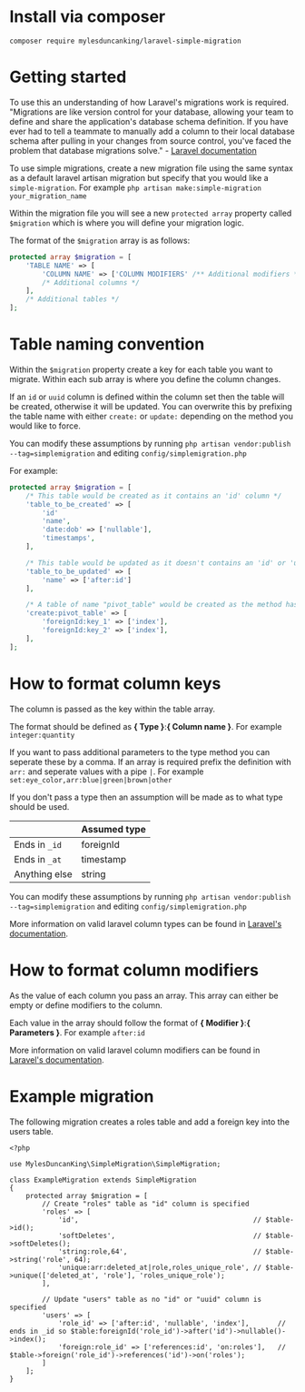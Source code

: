 # Install via composer

`composer require mylesduncanking/laravel-simple-migration`

# Getting started

To use this an understanding of how Laravel's migrations work is required.
"Migrations are like version control for your database, allowing your team to define and share the application's database schema definition. If you have ever had to tell a teammate to manually add a column to their local database schema after pulling in your changes from source control, you've faced the problem that database migrations solve." - [Laravel documentation](https://laravel.com/docs/9.x/migrations)

To use simple migrations, create a new migration file using the same syntax as a default laravel artisan migration but specify that you would like a `simple-migration`. For example `php artisan make:simple-migration your_migration_name`

Within the migration file you will see a new `protected array` property called `$migration` which is where you will define your migration logic.

The format of the `$migration` array is as follows:
```php
protected array $migration = [
    'TABLE NAME' => [
        'COLUMN NAME' => ['COLUMN MODIFIERS' /** Additional modifiers **/],
        /* Additional columns */
    ],
    /* Additional tables */
];
```

# Table naming convention

Within the `$migration` property create a key for each table you want to migrate. Within each sub array is where you define the column changes.

If an `id` or `uuid` column is defined within the column set then the table will be created, otherwise it will be updated. You can overwrite this by prefixing the table name with either `create:` or `update:` depending on the method you would like to force.

You can modify these assumptions by running `php artisan vendor:publish --tag=simplemigration` and editing `config/simplemigration.php`

For example:
```php
protected array $migration = [
    /* This table would be created as it contains an 'id' column */
    'table_to_be_created' => [
        'id'
        'name',
        'date:dob' => ['nullable'],
        'timestamps',
    ],

    /* This table would be updated as it doesn't contains an 'id' or 'uuid' column */
    'table_to_be_updated' => [
        'name' => ['after:id']
    ],

    /* A table of name "pivot_table" would be created as the method has been defined */
    'create:pivot_table' => [
        'foreignId:key_1' => ['index'],
        'foreignId:key_2' => ['index'],
    ],
];
```

# How to format column keys

The column is passed as the key within the table array.

The format should be defined as **{ Type }**:**{ Column name }**. For example `integer:quantity`

If you want to pass additional parameters to the type method you can seperate these by a comma. If an array is required prefix the definition with `arr:` and seperate values with a pipe `|`. For example `set:eye_color,arr:blue|green|brown|other`

If you don't pass a type then an assumption will be made as to what type should be used.

|  | Assumed type |
| --- | --- |
| Ends in `_id` | foreignId |
| Ends in `_at` | timestamp |
| Anything else | string |

You can modify these assumptions by running `php artisan vendor:publish --tag=simplemigration` and editing `config/simplemigration.php`

More information on valid laravel column types can be found in [Laravel's documentation](https://laravel.com/docs/9.x/migrations#available-column-types).


# How to format column modifiers

As the value of each column you pass an array. This array can either be empty or define modifiers to the column.

Each value in the array should follow the format of **{ Modifier }**:**{ Parameters }**. For example `after:id`

More information on valid laravel column modifiers can be found in [Laravel's documentation](https://laravel.com/docs/9.x/migrations#column-modifiers).

# Example migration

The following migration creates a roles table and add a foreign key into the users table.

```
<?php

use MylesDuncanKing\SimpleMigration\SimpleMigration;

class ExampleMigration extends SimpleMigration
{
    protected array $migration = [
        // Create "roles" table as "id" column is specified
        'roles' => [
            'id',                                           // $table->id();
            'softDeletes',                                  // $table->softDeletes();
            'string:role,64',                               // $table->string('role', 64);
            'unique:arr:deleted_at|role,roles_unique_role', // $table->unique(['deleted_at', 'role'], 'roles_unique_role');
        ],

        // Update "users" table as no "id" or "uuid" column is specified
        'users' => [
            'role_id' => ['after:id', 'nullable', 'index'],       // ends in _id so $table:foreignId('role_id')->after('id')->nullable()->index();
            'foreign:role_id' => ['references:id', 'on:roles'],   // $table->foreign('role_id')->references('id')->on('roles');
        ]
    ];
}
```
